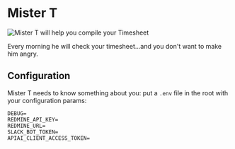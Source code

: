 Mister T
========

![Mister T will help you compile your Timesheet][mister-t]

[mister-t]: https://bestofthe80s.files.wordpress.com/2011/11/mr-t-real_2.jpg

Every morning he will check your timesheet...and you don't want to make him angry.

Configuration
-------------

Mister T needs to know something about you: put a `.env` file in the root with your configuration params:

```
DEBUG=
REDMINE_API_KEY=
REDMINE_URL=
SLACK_BOT_TOKEN=
APIAI_CLIENT_ACCESS_TOKEN=
```